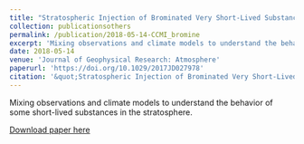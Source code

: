 ```yaml
---
title: "Stratospheric Injection of Brominated Very Short-Lived Substances: Aircraft Observations in the Western Pacific and Representation in Global Models"
collection: publicationsothers
permalink: /publication/2018-05-14-CCMI_bromine
excerpt: 'Mixing observations and climate models to understand the behavior of some short-lived substances in the stratosphere.'
date: 2018-05-14
venue: 'Journal of Geophysical Research: Atmosphere'
paperurl: 'https://doi.org/10.1029/2017JD027978'
citation: '&quot;Stratospheric Injection of Brominated Very Short-Lived Substances: Aircraft Observations in the Western Pacific and Representation in Global Models&quot;,Wales, P. A., Salawitch,R. J., Nicely, J. M., Anderson, D. C., Canty, T. P., Sunil, B., Dix, B., Koenig, T. K., Volkamer,R., Chen, D., Huey, G. L., Tanner, D. J., Cuevas, C. A., Fernandez, R. P., Kinnison, D. E.,Lamarque, J. F., Lopez, A. S., Atlas, E. L., Hall, S. R., Navarro, M. A., Pan, L. L., Schauffler,S. M., Stell, M., Tilmes, S., Ullmann, K., Weinheimer, A. J., Akiyoshi, H., Chipperfield, M. P.,Deushi, M., Dhomse, S. S., Feng, W., Graf, P., Hossaini, R., Jockel, P., Mancini, E., Michou, M.,Morgenstern, O., Oman, L. D., Pitari, G., Plummer, D. A., Revell, L. E., Rozanov, E., Martin, D.S., Schofield, R., Stenke, A., Stone, K. A.,Visioni, D., Youshuke, Y., and Zeng, G., Journal of Geophysical Research: Atmospheres, 0, doi:10.1029/2017JD027978 (2018)'
---
```


Mixing observations and climate models to understand the behavior of some short-lived substances in the stratosphere.

[Download paper here](https://agupubs.onlinelibrary.wiley.com/doi/epdf/10.1029/2017JD027978)